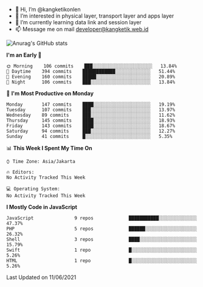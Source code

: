 - 👋 Hi, I’m @kangketikonlen
- 👀 I’m interested in physical layer, transport layer and apps layer
- 🌱 I’m currently learning data link and session layer
- 📫 Message me on mail developer@kangketik.web.id

![Anurag's GitHub stats](https://github-readme-stats.vercel.app/api?username=kangketikonlen&count_private=true&show_icons=true&theme=tokyonight)

<!--START_SECTION:waka-->
**I'm an Early 🐤** 

```text
🌞 Morning    106 commits    ███░░░░░░░░░░░░░░░░░░░░░░   13.84% 
🌆 Daytime    394 commits    ████████████░░░░░░░░░░░░░   51.44% 
🌃 Evening    160 commits    █████░░░░░░░░░░░░░░░░░░░░   20.89% 
🌙 Night      106 commits    ███░░░░░░░░░░░░░░░░░░░░░░   13.84%

```
📅 **I'm Most Productive on Monday** 

```text
Monday       147 commits    ████░░░░░░░░░░░░░░░░░░░░░   19.19% 
Tuesday      107 commits    ███░░░░░░░░░░░░░░░░░░░░░░   13.97% 
Wednesday    89 commits     ███░░░░░░░░░░░░░░░░░░░░░░   11.62% 
Thursday     145 commits    ████░░░░░░░░░░░░░░░░░░░░░   18.93% 
Friday       143 commits    ████░░░░░░░░░░░░░░░░░░░░░   18.67% 
Saturday     94 commits     ███░░░░░░░░░░░░░░░░░░░░░░   12.27% 
Sunday       41 commits     █░░░░░░░░░░░░░░░░░░░░░░░░   5.35%

```


📊 **This Week I Spent My Time On** 

```text
⌚︎ Time Zone: Asia/Jakarta

🔥 Editors: 
No Activity Tracked This Week

💻 Operating System: 
No Activity Tracked This Week

```

**I Mostly Code in JavaScript** 

```text
JavaScript               9 repos             ███████████░░░░░░░░░░░░░░   47.37% 
PHP                      5 repos             ██████░░░░░░░░░░░░░░░░░░░   26.32% 
Shell                    3 repos             ████░░░░░░░░░░░░░░░░░░░░░   15.79% 
Swift                    1 repo              █░░░░░░░░░░░░░░░░░░░░░░░░   5.26% 
HTML                     1 repo              █░░░░░░░░░░░░░░░░░░░░░░░░   5.26%

```



 Last Updated on 11/06/2021
<!--END_SECTION:waka-->


<!---
kangketikonlen/kangketikonlen is a ✨ special ✨ repository because its `README.md` (this file) appears on your GitHub profile.
You can click the Preview link to take a look at your changes.
--->
